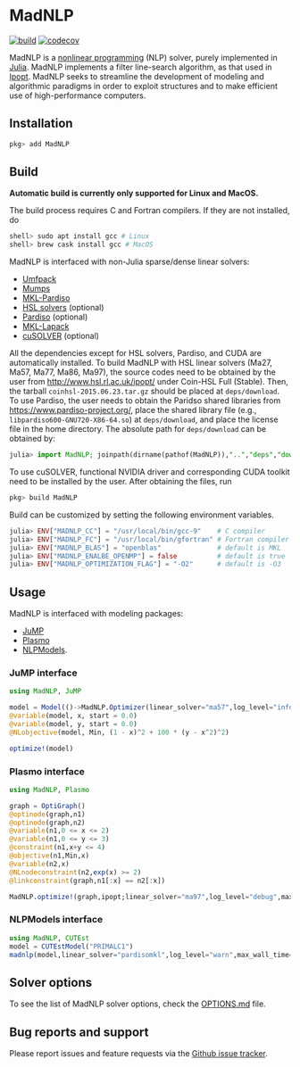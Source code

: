 MadNLP
========
[![build](https://github.com/sshin23/MadNLP.jl/workflows/build/badge.svg?branch=master)](https://github.com/sshin23/MadNLP.jl/actions?query=workflow%3Abuild) [![codecov](https://codecov.io/gh/sshin23/MadNLP.jl/branch/master/graph/badge.svg)](https://codecov.io/gh/sshin23/MadNLP.jl)

MadNLP is a [nonlinear programming](https://en.wikipedia.org/wiki/Nonlinear_programming) (NLP) solver, purely implemented in [Julia](https://julialang.org/). MadNLP implements a filter line-search algorithm, as that used in [Ipopt](https://github.com/coin-or/Ipopt). MadNLP seeks to streamline the development of modeling and algorithmic paradigms in order to exploit structures and to make efficient use of high-performance computers. 

## Installation
```julia
pkg> add MadNLP
```

## Build
**Automatic build is currently only supported for Linux and MacOS.**

The build process requires C and Fortran compilers. If they are not installed, do
```julia
shell> sudo apt install gcc # Linux
shell> brew cask install gcc # MacOS
```

MadNLP is interfaced with non-Julia sparse/dense linear solvers:
- [Umfpack](https://people.engr.tamu.edu/davis/suitesparse.html)
- [Mumps](http://mumps.enseeiht.fr/) 
- [MKL-Pardiso](https://software.intel.com/content/www/us/en/develop/documentation/mkl-developer-reference-fortran/top/sparse-solver-routines/intel-mkl-pardiso-parallel-direct-sparse-solver-interface.html) 
- [HSL solvers](http://www.hsl.rl.ac.uk/ipopt/) (optional) 
- [Pardiso](https://www.pardiso-project.org/) (optional) 
- [MKL-Lapack](https://software.intel.com/content/www/us/en/develop/documentation/mkl-developer-reference-fortran/top/lapack-routines.html)
- [cuSOLVER](https://docs.nvidia.com/cuda/cusolver/index.html) (optional)

All the dependencies except for HSL solvers, Pardiso, and CUDA are automatically installed. To build MadNLP with HSL linear solvers (Ma27, Ma57, Ma77, Ma86, Ma97), the source codes need to be obtained by the user from <http://www.hsl.rl.ac.uk/ipopt/> under Coin-HSL Full (Stable). Then, the tarball `coinhsl-2015.06.23.tar.gz` should be placed at `deps/download`. To use Pardiso, the user needs to obtain the Paridso shared libraries from <https://www.pardiso-project.org/>, place the shared library file (e.g., `libpardiso600-GNU720-X86-64.so`) at `deps/download`, and place the license file in the home directory. The absolute path for `deps/download` can be obtained by:
```julia
julia> import MadNLP; joinpath(dirname(pathof(MadNLP)),"..","deps","download")
```
To use cuSOLVER, functional NVIDIA driver and corresponding CUDA toolkit need to be installed by the user. After obtaining the files, run
```julia
pkg> build MadNLP
```
Build can be customized by setting the following environment variables.
```julia
julia> ENV["MADNLP_CC"] = "/usr/local/bin/gcc-9"    # C compiler
julia> ENV["MADNLP_FC"] = "/usr/local/bin/gfortran" # Fortran compiler
julia> ENV["MADNLP_BLAS"] = "openblas"              # default is MKL
julia> ENV["MADNLP_ENALBE_OPENMP"] = false          # default is true
julia> ENV["MADNLP_OPTIMIZATION_FLAG"] = "-O2"      # default is -O3
```

## Usage
MadNLP is interfaced with modeling packages: 
- [JuMP](https://github.com/jump-dev/JuMP.jl)
- [Plasmo](https://github.com/zavalab/Plasmo.jl)
- [NLPModels](https://github.com/JuliaSmoothOptimizers/NLPModels.jl).

### JuMP interface
```julia
using MadNLP, JuMP

model = Model(()->MadNLP.Optimizer(linear_solver="ma57",log_level="info",max_iter=100))
@variable(model, x, start = 0.0)
@variable(model, y, start = 0.0)
@NLobjective(model, Min, (1 - x)^2 + 100 * (y - x^2)^2)

optimize!(model)

```

### Plasmo interface
```julia
using MadNLP, Plasmo

graph = OptiGraph()
@optinode(graph,n1)
@optinode(graph,n2)
@variable(n1,0 <= x <= 2)
@variable(n1,0 <= y <= 3)
@constraint(n1,x+y <= 4)
@objective(n1,Min,x)
@variable(n2,x)
@NLnodeconstraint(n2,exp(x) >= 2)
@linkconstraint(graph,n1[:x] == n2[:x])

MadNLP.optimize!(graph,ipopt;linear_solver="ma97",log_level="debug",max_iter=100)

```

### NLPModels interface
```julia
using MadNLP, CUTEst
model = CUTEstModel("PRIMALC1")
madnlp(model,linear_solver="pardisomkl",log_level="warn",max_wall_time=3600)
```

## Solver options
To see the list of MadNLP solver options, check the [OPTIONS.md](https://github.com/sshin23/MadNLP/blob/master/OPTIONS.md) file.
## Bug reports and support
Please report issues and feature requests via the [Github issue tracker](https://github.com/sshin23/MadNLP/issues).

